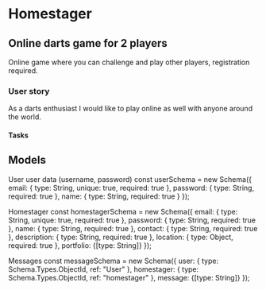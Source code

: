# Homestager

## Online darts game for 2 players

Online game where you can challenge and play other players, registration required.

### User story

As a darts enthusiast I would like to play online as well with anyone around the world.

#### Tasks

## Models
User
    user data (username, password)
    const userSchema = new Schema({
        email: { type: String, unique: true, required: true },
        password: { type: String, required: true },
        name: { type: String, required: true }
});

Homestager
    const homestagerSchema = new Schema({
        email: { type: String, unique: true, required: true },
        password: { type: String, required: true },
        name: { type: String, required: true },
        contact: { type: String, required: true },
        description: { type: String, required: true },
        location: { type: Object, required: true },
        portfolio: {[type: String]}
});

Messages
    const messageSchema = new Schema({
        user: { type: Schema.Types.ObjectId, ref: "User" },
        homestager: { type: Schema.Types.ObjectId, ref: "homestager" },
        message: {[type: String]}
    });
